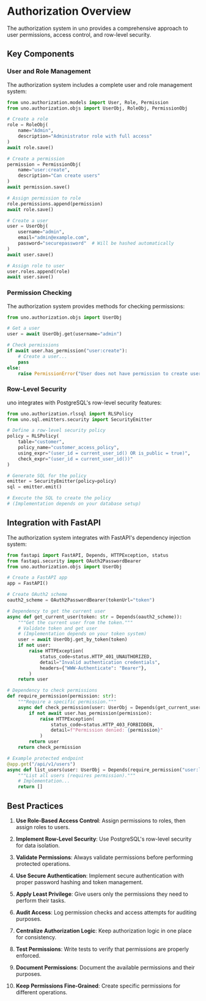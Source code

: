 # Authorization Overview

The authorization system in uno provides a comprehensive approach to user permissions, access control, and row-level security.

## Key Components

### User and Role Management

The authorization system includes a complete user and role management system:

```python
from uno.authorization.models import User, Role, Permission
from uno.authorization.objs import UserObj, RoleObj, PermissionObj

# Create a role
role = RoleObj(
    name="Admin",
    description="Administrator role with full access"
)
await role.save()

# Create a permission
permission = PermissionObj(
    name="user:create",
    description="Can create users"
)
await permission.save()

# Assign permission to role
role.permissions.append(permission)
await role.save()

# Create a user
user = UserObj(
    username="admin",
    email="admin@example.com",
    password="securepassword"  # Will be hashed automatically
)
await user.save()

# Assign role to user
user.roles.append(role)
await user.save()
```

### Permission Checking

The authorization system provides methods for checking permissions:

```python
from uno.authorization.objs import UserObj

# Get a user
user = await UserObj.get(username="admin")

# Check permissions
if await user.has_permission("user:create"):
    # Create a user...
    pass
else:
    raise PermissionError("User does not have permission to create users")
```

### Row-Level Security

uno integrates with PostgreSQL's row-level security features:

```python
from uno.authorization.rlssql import RLSPolicy
from uno.sql.emitters.security import SecurityEmitter

# Define a row-level security policy
policy = RLSPolicy(
    table="customer",
    policy_name="customer_access_policy",
    using_expr="(user_id = current_user_id() OR is_public = true)",
    check_expr="(user_id = current_user_id())"
)

# Generate SQL for the policy
emitter = SecurityEmitter(policy=policy)
sql = emitter.emit()

# Execute the SQL to create the policy
# (Implementation depends on your database setup)
```

## Integration with FastAPI

The authorization system integrates with FastAPI's dependency injection system:

```python
from fastapi import FastAPI, Depends, HTTPException, status
from fastapi.security import OAuth2PasswordBearer
from uno.authorization.objs import UserObj

# Create a FastAPI app
app = FastAPI()

# Create OAuth2 scheme
oauth2_scheme = OAuth2PasswordBearer(tokenUrl="token")

# Dependency to get the current user
async def get_current_user(token: str = Depends(oauth2_scheme)):
    """Get the current user from the token."""
    # Validate token and get user
    # (Implementation depends on your token system)
    user = await UserObj.get_by_token(token)
    if not user:
        raise HTTPException(
            status_code=status.HTTP_401_UNAUTHORIZED,
            detail="Invalid authentication credentials",
            headers={"WWW-Authenticate": "Bearer"},
        )
    return user

# Dependency to check permissions
def require_permission(permission: str):
    """Require a specific permission."""
    async def check_permission(user: UserObj = Depends(get_current_user)):
        if not await user.has_permission(permission):
            raise HTTPException(
                status_code=status.HTTP_403_FORBIDDEN,
                detail=f"Permission denied: {permission}"
            )
        return user
    return check_permission

# Example protected endpoint
@app.get("/api/v1/users")
async def list_users(user: UserObj = Depends(require_permission("user:list"))):
    """List all users (requires permission)."""
    # Implementation...
    return []
```

## Best Practices

1. **Use Role-Based Access Control**: Assign permissions to roles, then assign roles to users.

2. **Implement Row-Level Security**: Use PostgreSQL's row-level security for data isolation.

3. **Validate Permissions**: Always validate permissions before performing protected operations.

4. **Use Secure Authentication**: Implement secure authentication with proper password hashing and token management.

5. **Apply Least Privilege**: Give users only the permissions they need to perform their tasks.

6. **Audit Access**: Log permission checks and access attempts for auditing purposes.

7. **Centralize Authorization Logic**: Keep authorization logic in one place for consistency.

8. **Test Permissions**: Write tests to verify that permissions are properly enforced.

9. **Document Permissions**: Document the available permissions and their purposes.

10. **Keep Permissions Fine-Grained**: Create specific permissions for different operations.